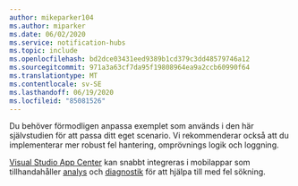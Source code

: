 ```yaml
---
author: mikeparker104
ms.author: miparker
ms.date: 06/02/2020
ms.service: notification-hubs
ms.topic: include
ms.openlocfilehash: bd2dce03431eed9389b1cd379c3dd48579746a12
ms.sourcegitcommit: 971a3a63cf7da95f19808964ea9a2ccb60990f64
ms.translationtype: MT
ms.contentlocale: sv-SE
ms.lasthandoff: 06/19/2020
ms.locfileid: "85081526"
---
```

Du behöver förmodligen anpassa exemplet som används i den här självstudien för att passa ditt eget scenario. Vi rekommenderar också att du implementerar mer robust fel hantering, omprövnings logik och loggning. 

[Visual Studio App Center](https://appcenter.ms) kan snabbt integreras i mobilappar som tillhandahåller [analys](https://docs.microsoft.com/appcenter/analytics) och [diagnostik](https://docs.microsoft.com/appcenter/diagnostics/) för att hjälpa till med fel sökning.
